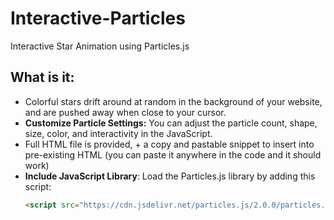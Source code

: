 # **Interactive-Particles**
Interactive Star Animation using Particles.js



## **What is it:**

- Colorful stars drift around at random in the background of your website, and are pushed away when close to your cursor.
- **Customize Particle Settings:** You can adjust the particle count, shape, size, color, and interactivity in the JavaScript.
- Full HTML file is provided, + a copy and pastable snippet to insert into pre-existing HTML (you can paste it anywhere in the code and it should work)
- **Include JavaScript Library**: Load the Particles.js library by adding this script:
   ```html
   <script src="https://cdn.jsdelivr.net/particles.js/2.0.0/particles.min.js"></script>
  
